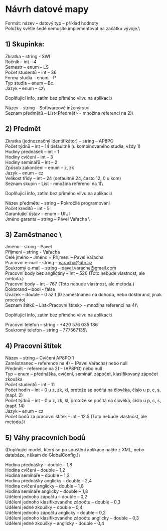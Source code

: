 # Návrh datové mapy

Formát: název – datový typ – příklad hodnoty\
Položky světle šedé nemusíte implementovat na začátku vývoje.\

## 1) Skupinka:

Zkratka – string - SWI\
Ročník – int – 4\
Semestr – enum – LS\
Počet studentů – int – 36\
Forma studia – enum – P\
Typ studia – enum – Bc.\
Jazyk – enum – cz\


Doplňující info, zatím bez přímého vlivu na aplikaci:\

Název – string – Softwareové inženýrství\
Seznam předmětů – List<Předmět> - množina referencí na 2)\

## 2) Předmět

Zkratka (jednoznačný identifikátor) – string – AP8PO\
Počet týdnů – int – 14 defaultně (u kombinovaného studia, vždy 1)\
Hodiny přednášek – int – 1\
Hodiny cvičení – int – 3\
Hodiny seminářů – int – 2\
Způsob zakončení – enum – z, zk\
Jazyk – enum – cz\
Velikost třídy – int – 24 (defaultně 24, často 12, 0 u kom)\
Seznam skupin – List<Skupinka> - množina referencí na 1)\

Doplňující info, zatím bez přímého vlivu na aplikaci:\

Název předmětu – string – Pokročilé programování\
Počet kreditů – int - 5\
Garantující ústav – enum – UIUI\
Jméno garanta – string – Pavel Vařacha \

## 3) Zaměstnanec \

Jméno – string – Pavel\
Příjmení – string - Vařacha\
Celé jméno – Jméno + Příjmení – Pavel Vařacha\
Pracovní e-mail – string – varacha@utb.cz\
Soukromý e-mail – string – pavel.varacha@gmail.com\
Pracovní body bez angličtiny – int – 526 (Toto nebude vlastnost, ale metoda.)\
Pracovní body – int – 767 (Toto nebude vlastnost, ale metoda.)\
Doktorand – bool - false\
Úvazek – double – 0 až 1 (0 zaměstnanec na dohodu, nebo doktorand, jinak procento)\
Seznam štítků – List<Pracovní štítek> - množina referencí na 4)\

Doplňující info, zatím bez přímého vlivu na aplikaci:\

Pracovní telefon – string - +420 576 035 186\
Soukromý telefon – string – 777567135\

## 4) Pracovní štítek

Název – string – Cvičení AP8PO 1\
Zaměstnanec – reference na 4) – (Pavel Vařacha) nebo null\
Předmět – reference na 2) – (AP8PO) nebo null\
Typ – enum – přednáška, cvičení, seminář, zápočet, klasifikovaný zápočet zkouška\
Počet studentů – int – 11\
Počet hodin – int – 0 u z, zk, kl, protože se počítá na člověka, číslo u p, c, s, (např. 2)\
Počet týdnů – int – 0 u z, zk, kl, protože se počítá na člověka, číslo u p, c, s, (např. 14)\
Jazyk – enum – cz\
Počet bodů za pracovní štítek – int – 12.5 (Toto nebude vlastnost, ale metoda.)\

## 5) Váhy pracovních bodů

(Doplňující model, který se po spuštění aplikace načte z XML, nebo databáze, někam do GlobalConfig.)\

Hodina přednášky – double – 1,8\
Hodina cvičení – double – 1,2\
Hodina semináře – double – 1,2\
Hodina přednášky anglicky – double – 2,4\
Hodina cvičení anglicky – double – 1,8\
Hodina semináře anglicky – double – 1,8\
Udělení jednoho zápočtu – double – 0,2\
Udělení jednoho klasifikovaného zápočtu – double – 0,3\
Udělení jedné zkoušky – double – 0,4\
Udělení jednoho zápočtu anglicky – double – 0,2\
Udělení jednoho klasifikovaného zápočtu anglicky – double – 0,3\
Udělení jedné zkoušky – anglicky - double – 0,4

